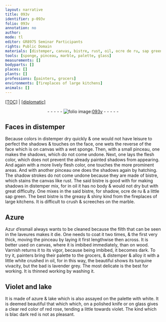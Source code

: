 ```yaml
---
layout: narrative
title: 093v
identifier: p-093v
folio: 093v
annotation: no
author:
mode: tl
editor: GR8975 Seminar Participants
rights: Public Domain
materials: [distemper, canvas, bistre, rust, oil, ocre de ru, sap green, marble, Azure, Azur d’esmail, wood, Varnish, lake, azure, polished knife, glass]
tools: [sponge, pinceau, marble, palette, glass]
measurements: []
bodyparts: []
places: []
plants: []
professions: [painters, grocers]
environments: [fireplaces of large kitchens]
animals: []
---
```


<p><a href="{{ site.baseurl }}/translation/">[TOC]</a> | <a href="{{ site.baseurl }}/texts/p-093v_tc/" target="_blank">[diplomatic]</a></p><div class="folio" align="center">- - - - - <a href="http://gallica.bnf.fr/ark:/12148/btv1b10500001g/f192.image" target="_blank"><img src="https://cu-mkp.github.io/2017-workshop-edition/assets/photo-icon.png" alt="folio image: " style="display:inline-block; margin-bottom:-3px;"/>093v</a> - - - - - </div>  
  

## Faces in <span class="m">distemper</span>

 
Because colors in <span class="m">distemper</span> dry quickly & one would not have leisure to perfect the shadows & touches on the face, one wets the reverse of the face which is on <span class="m">canvas</span> with a wet <span class="tl">sponge</span>. Then, with a small <span class="tl">pinceau</span>, one makes the shadows, which do not come undone. Next, one lays the flesh color, which does not prevent the already painted shadows from appearing. And again with a more lively flesh color, one touches the more prominent areas. And with another <span class="tl">pinceau</span> one does the shadows <span class="add">again</span> by hatching. The shadow strokes do not come undone because they are made of <span class="m">bistre</span>, which stains the <span class="m">canvas</span> like <span class="m">rust</span>. The said <span class="m">bistre</span> is good <span class="del">with</span> for making shadows in <span class="m">distemper</span> <span class="del">mix</span>, for in <span class="m">oil</span> it has no body & would not dry but with great difficulty. One mixes in the said <span class="m">bistre</span>, for shadow, <span class="m">ocre de ru</span> & a little <span class="m">sap green</span>. The best <span class="m">bistre</span> is the greasy & shiny kind from the <span class="env">fireplaces of large kitchens</span>. It is difficult to crush & screeches on the <span class="tl"><span class="m">marble</span></span>.
 
 
  

## <span class="m">Azure</span>

 
<span class="m">Azur d’esmail</span> always wants to be cleaned because the filth that can be seen in the laveures makes it die. One needs to coat it two times, & the first very thick, moving the <span class="tl">pinceau</span> by laying it first lengthwise then across.  It is better used on <span class="m">canvas</span>, where it is imbibed immediately, than on <span class="m">wood</span>. <span class="m">Varnish</span> returns it to its vigor, because being imbibed, it becomes dark. To try it, <span class="pro">painters</span> bring their <span class="tl">palette</span> to the <span class="pro">grocers</span>, & distemper & alloy it with a little white crushed in <span class="m">oil</span>, for in this way, the beautiful shows its turquine vivacity, but the bad is lavender grey. The most delicate is the best for working. It is thinned <span class="del">working</span> by washing it.
 
 
  

## Violet and <span class="m">lake</span>

 
It is made of <span class="m">azure</span> & <span class="m">lake</span> which is also assayed on the <span class="tl">palette</span> with white. It is deemed beautiful that which which, on a <span class="m">polished knife</span> or on <span class="tl"><span class="m">glass</span></span> gives a clear <span class="del">red</span> color of red rose, tending a little towards violet. The kind which is <span class="del">blac</span> dark red is not as pleasant.
 
